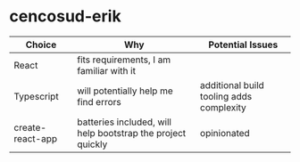 # cencosud-erik

| Choice   |      Why      |    Potential Issues    |
|----------|---------------|------------------------|
| React    |  fits requirements, I am familiar with it |
| Typescript |    will potentially help me find errors | additional build tooling adds complexity |
| create-react-app | batteries included, will help bootstrap the project quickly | opinionated |
